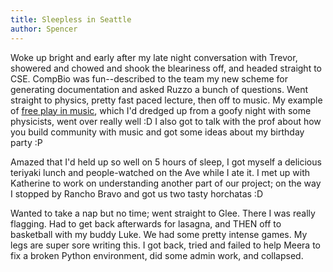 ```yaml
---
title: Sleepless in Seattle
author: Spencer
---
```


Woke up bright and early after my late night conversation with Trevor, showered and chowed and shook the bleariness off, and headed straight to CSE. CompBio was fun--described to the team my new scheme for generating documentation and asked Ruzzo a bunch of questions. Went straight to physics, pretty fast paced lecture, then off to music. My example of [free play in music](https://www.youtube.com/watch?v=4I_NYya-WWg), which I'd dredged up from a goofy night with some physicists, went over really well :D I also got to talk with the prof about how you build community with music and got some ideas about my birthday party :P

Amazed that I'd held up so well on 5 hours of sleep, I got myself a delicious teriyaki lunch and people-watched on the Ave while I ate it. I met up with Katherine to work on understanding another part of our project; on the way I stopped by Rancho Bravo and got us two tasty horchatas :D

Wanted to take a nap but no time; went straight to Glee. There I was really flagging. Had to get back afterwards for lasagna, and THEN off to basketball with my buddy Luke. We had some pretty intense games. My legs are super sore writing this. I got back, tried and failed to help Meera to fix a broken Python environment, did some admin work, and collapsed.